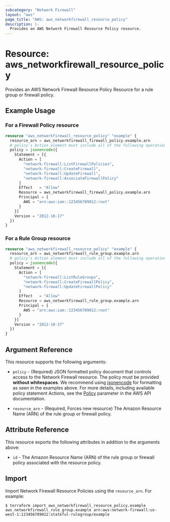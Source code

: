 ```yaml
---
subcategory: "Network Firewall"
layout: "aws"
page_title: "AWS: aws_networkfirewall_resource_policy"
description: |-
  Provides an AWS Network Firewall Resource Policy resource.
---
```


# Resource: aws_networkfirewall_resource_policy

Provides an AWS Network Firewall Resource Policy Resource for a rule group or firewall policy.

## Example Usage

### For a Firewall Policy resource

```terraform
resource "aws_networkfirewall_resource_policy" "example" {
  resource_arn = aws_networkfirewall_firewall_policy.example.arn
  # policy's Action element must include all of the following operations
  policy = jsonencode({
    Statement = [{
      Action = [
        "network-firewall:ListFirewallPolicies",
        "network-firewall:CreateFirewall",
        "network-firewall:UpdateFirewall",
        "network-firewall:AssociateFirewallPolicy"
      ]
      Effect   = "Allow"
      Resource = aws_networkfirewall_firewall_policy.example.arn
      Principal = {
        AWS = "arn:aws:iam::123456789012:root"
      }
    }]
    Version = "2012-10-17"
  })
}
```

### For a Rule Group resource

```terraform
resource "aws_networkfirewall_resource_policy" "example" {
  resource_arn = aws_networkfirewall_rule_group.example.arn
  # policy's Action element must include all of the following operations
  policy = jsonencode({
    Statement = [{
      Action = [
        "network-firewall:ListRuleGroups",
        "network-firewall:CreateFirewallPolicy",
        "network-firewall:UpdateFirewallPolicy"
      ]
      Effect   = "Allow"
      Resource = aws_networkfirewall_rule_group.example.arn
      Principal = {
        AWS = "arn:aws:iam::123456789012:root"
      }
    }]
    Version = "2012-10-17"
  })
}
```

## Argument Reference

This resource supports the following arguments:

* `policy` - (Required) JSON formatted policy document that controls access to the Network Firewall resource. The policy must be provided **without whitespaces**.  We recommend using [jsonencode](https://www.terraform.io/docs/configuration/functions/jsonencode.html) for formatting as seen in the examples above. For more details, including available policy statement Actions, see the [Policy](https://docs.aws.amazon.com/network-firewall/latest/APIReference/API_PutResourcePolicy.html#API_PutResourcePolicy_RequestSyntax) parameter in the AWS API documentation.

* `resource_arn` - (Required, Forces new resource) The Amazon Resource Name (ARN) of the rule group or firewall policy.

## Attribute Reference

This resource exports the following attributes in addition to the arguments above:

* `id` - The Amazon Resource Name (ARN) of the rule group or firewall policy associated with the resource policy.

## Import

Import Network Firewall Resource Policies using the `resource_arn`. For example:

```
$ terraform import aws_networkfirewall_resource_policy.example aws_networkfirewall_rule_group.example arn:aws:network-firewall:us-west-1:123456789012:stateful-rulegroup/example
```
